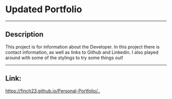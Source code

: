 <h1>Updated Portfolio</h1>
<hr>
<h2>Description</h2>
<p>This project is for information about the Developer. In this project there is contact information, as well as links to Github and Linkedin. I also played around with some of the stylings to try some things out!</p>
<hr>
<h2>Link:</h2>
<a href='https://finch23.github.io/Personal-Portfolio/.'>https://finch23.github.io/Personal-Portfolio/..</a>
